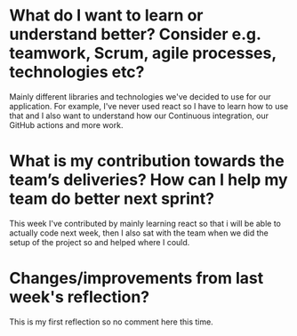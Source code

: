 # What do I want to learn or understand better? Consider e.g. teamwork, Scrum, agile processes, technologies etc? 
Mainly different libraries and technologies we've decided to use for our application. For example, I've never used react so I have to learn how to use that and I also want to understand how our Continuous integration, our GitHub actions and more work. 

# What is my contribution towards the team’s deliveries? How can I help my team do better next sprint?
This week I've contributed by mainly learning react so that i will be able to actually code next week, then I also sat with the team when we did the setup of the project so and helped where I could.

# Changes/improvements from last week's reflection?
This is my first reflection so no comment here this time.